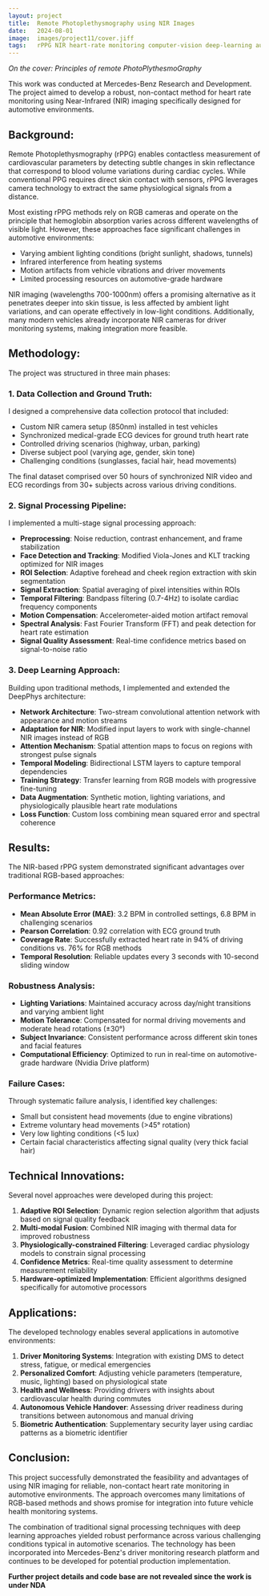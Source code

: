 ```yaml
---
layout: project
title:  Remote Photoplethysmography using NIR Images
date:   2024-08-01
image:  images/project11/cover.jiff
tags:   rPPG NIR heart-rate monitoring computer-vision deep-learning automotive Mercedes-Benz
---
```

*On the cover: Principles of remote PhotoPlythesmoGraphy*

This work was conducted at Mercedes-Benz Research and Development. The project aimed to develop a robust, non-contact method for heart rate monitoring using Near-Infrared (NIR) imaging specifically designed for automotive environments.

## Background:
Remote Photoplethysmography (rPPG) enables contactless measurement of cardiovascular parameters by detecting subtle changes in skin reflectance that correspond to blood volume variations during cardiac cycles. While conventional PPG requires direct skin contact with sensors, rPPG leverages camera technology to extract the same physiological signals from a distance.

Most existing rPPG methods rely on RGB cameras and operate on the principle that hemoglobin absorption varies across different wavelengths of visible light. However, these approaches face significant challenges in automotive environments:

- Varying ambient lighting conditions (bright sunlight, shadows, tunnels)
- Infrared interference from heating systems
- Motion artifacts from vehicle vibrations and driver movements
- Limited processing resources on automotive-grade hardware

NIR imaging (wavelengths 700-1000nm) offers a promising alternative as it penetrates deeper into skin tissue, is less affected by ambient light variations, and can operate effectively in low-light conditions. Additionally, many modern vehicles already incorporate NIR cameras for driver monitoring systems, making integration more feasible.

## Methodology:
The project was structured in three main phases:

### 1. Data Collection and Ground Truth:
I designed a comprehensive data collection protocol that included:

- Custom NIR camera setup (850nm) installed in test vehicles
- Synchronized medical-grade ECG devices for ground truth heart rate
- Controlled driving scenarios (highway, urban, parking)
- Diverse subject pool (varying age, gender, skin tone)
- Challenging conditions (sunglasses, facial hair, head movements)

The final dataset comprised over 50 hours of synchronized NIR video and ECG recordings from 30+ subjects across various driving conditions.

### 2. Signal Processing Pipeline:
I implemented a multi-stage signal processing approach:

- **Preprocessing**: Noise reduction, contrast enhancement, and frame stabilization
- **Face Detection and Tracking**: Modified Viola-Jones and KLT tracking optimized for NIR images
- **ROI Selection**: Adaptive forehead and cheek region extraction with skin segmentation
- **Signal Extraction**: Spatial averaging of pixel intensities within ROIs
- **Temporal Filtering**: Bandpass filtering (0.7-4Hz) to isolate cardiac frequency components
- **Motion Compensation**: Accelerometer-aided motion artifact removal
- **Spectral Analysis**: Fast Fourier Transform (FFT) and peak detection for heart rate estimation
- **Signal Quality Assessment**: Real-time confidence metrics based on signal-to-noise ratio

### 3. Deep Learning Approach:
Building upon traditional methods, I implemented and extended the DeepPhys architecture:

- **Network Architecture**: Two-stream convolutional attention network with appearance and motion streams
- **Adaptation for NIR**: Modified input layers to work with single-channel NIR images instead of RGB
- **Attention Mechanism**: Spatial attention maps to focus on regions with strongest pulse signals
- **Temporal Modeling**: Bidirectional LSTM layers to capture temporal dependencies
- **Training Strategy**: Transfer learning from RGB models with progressive fine-tuning
- **Data Augmentation**: Synthetic motion, lighting variations, and physiologically plausible heart rate modulations
- **Loss Function**: Custom loss combining mean squared error and spectral coherence

## Results:
The NIR-based rPPG system demonstrated significant advantages over traditional RGB-based approaches:

### Performance Metrics:
- **Mean Absolute Error (MAE)**: 3.2 BPM in controlled settings, 6.8 BPM in challenging scenarios
- **Pearson Correlation**: 0.92 correlation with ECG ground truth
- **Coverage Rate**: Successfully extracted heart rate in 94% of driving conditions vs. 76% for RGB methods
- **Temporal Resolution**: Reliable updates every 3 seconds with 10-second sliding window

### Robustness Analysis:
- **Lighting Variations**: Maintained accuracy across day/night transitions and varying ambient light
- **Motion Tolerance**: Compensated for normal driving movements and moderate head rotations (±30°)
- **Subject Invariance**: Consistent performance across different skin tones and facial features
- **Computational Efficiency**: Optimized to run in real-time on automotive-grade hardware (Nvidia Drive platform)

### Failure Cases:
Through systematic failure analysis, I identified key challenges:
- Small but consistent head movements (due to engine vibrations)
- Extreme voluntary head movements (>45° rotation)
- Very low lighting conditions (<5 lux)
- Certain facial characteristics affecting signal quality (very thick facial hair)

## Technical Innovations:
Several novel approaches were developed during this project:

1. **Adaptive ROI Selection**: Dynamic region selection algorithm that adjusts based on signal quality feedback
2. **Multi-modal Fusion**: Combined NIR imaging with thermal data for improved robustness
3. **Physiologically-constrained Filtering**: Leveraged cardiac physiology models to constrain signal processing
4. **Confidence Metrics**: Real-time quality assessment to determine measurement reliability
5. **Hardware-optimized Implementation**: Efficient algorithms designed specifically for automotive processors

## Applications:
The developed technology enables several applications in automotive environments:

1. **Driver Monitoring Systems**: Integration with existing DMS to detect stress, fatigue, or medical emergencies
2. **Personalized Comfort**: Adjusting vehicle parameters (temperature, music, lighting) based on physiological state
3. **Health and Wellness**: Providing drivers with insights about cardiovascular health during commutes
4. **Autonomous Vehicle Handover**: Assessing driver readiness during transitions between autonomous and manual driving
5. **Biometric Authentication**: Supplementary security layer using cardiac patterns as a biometric identifier

## Conclusion:
This project successfully demonstrated the feasibility and advantages of using NIR imaging for reliable, non-contact heart rate monitoring in automotive environments. The approach overcomes many limitations of RGB-based methods and shows promise for integration into future vehicle health monitoring systems.

The combination of traditional signal processing techniques with deep learning approaches yielded robust performance across various challenging conditions typical in automotive scenarios. The technology has been incorporated into Mercedes-Benz's driver monitoring research platform and continues to be developed for potential production implementation.

**Further project details and code base are not revealed since the work is under NDA** 